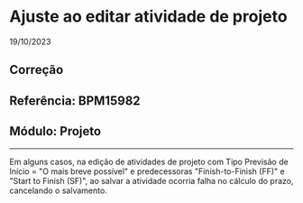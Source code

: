 # Ajuste ao editar atividade de projeto
19/10/2023
## Correção
## Referência: BPM15982
## Módulo: Projeto
***

Em alguns casos, na edição de atividades de projeto com Tipo Previsão de Início = "O mais breve possível" e predecessoras "Finish-to-Finish (FF)" e "Start to Finish (SF)", ao salvar a atividade ocorria falha no cálculo do prazo, cancelando o salvamento.